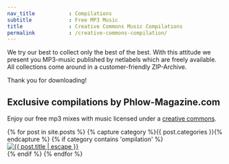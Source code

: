 ```yaml
---
nav_title           : Compilations
subtitle            : Free MP3 Music
title               : Creative Commons Music Compilations
permalink           : /creative-commons-compilation/
---
```

We try our best to collect only the best of the best. With this attitude we present you MP3-music published by netlabels which are freely available. All collections come around in a customer-friendly ZIP-Archive.
<!--more-->

Thank you for downloading!

## Exclusive compilations by Phlow-Magazine.com

Enjoy our free mp3 mixes with music licensed under a [creative commons](http://creativecommons.org).

<div class="grid col-4">
{% for post in site.posts %}
{% capture category %}{{ post.categories }}{% endcapture %}
{% if category contains 'ompilation' %}
<div class="card">
<a href="{{ post.url | relative_url }}"><img src="{{ site.url }}{{ site.baseurl }}/{{ post.image.title }}" alt="{{ post.title | escape }}"></a>
</div>
{% endif %}
{% endfor %}
</div>
